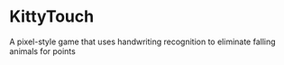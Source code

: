 # KittyTouch
A pixel-style game that uses handwriting recognition to eliminate falling animals for points
